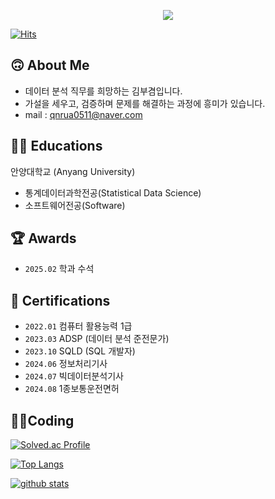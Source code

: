 <p align="center">
  <img src="https://capsule-render.vercel.app/api?type=waving&color=auto&height=300&section=header&text=Hi👋,%20I'm%20BooGyeom%20Kim.&fontSize=70" />
  <!---<h3 align="center">A passionate web backend developer from Republic of Korea.</h3>--->
</p>

[![Hits](https://hits.seeyoufarm.com/api/count/incr/badge.svg?url=https%3A%2F%2Fgithub.com%2Fb00kkk%2Fhit-counter&count_bg=%230358D3&title_bg=%23555555&icon=&icon_color=%23E7E7E7&title=hits&edge_flat=false)](https://hits.seeyoufarm.com)

## 🙃 About Me
- 데이터 분석 직무를 희망하는 김부겸입니다.
- 가설을 세우고, 검증하며 문제를 해결하는 과정에 흥미가 있습니다.
- mail : qnrua0511@naver.com

## 🧑‍🎓 Educations
안양대학교 (Anyang University)
- 통계데이터과학전공(Statistical Data Science)
- 소프트웨어전공(Software)
  
## 🏆 Awards
- `2025.02` 학과 수석

## 🪪 Certifications
- `2022.01` 컴퓨터 활용능력 1급
- `2023.03` ADSP (데이터 분석 준전문가)
- `2023.10` SQLD (SQL 개발자)
- `2024.06` 정보처리기사
- `2024.07` 빅데이터분석기사
- `2024.08` 1종보통운전면허

## 🧑‍💻Coding

[![Solved.ac Profile](http://mazassumnida.wtf/api/v2/generate_badge?boj=qnrua0511)](https://solved.ac/qnrua0511/)  

[![Top Langs](https://github-readme-stats.vercel.app/api/top-langs/?username=b00kkk&layout=donut&show_icons=true&theme=material-palenight)](https://github.com/anuraghazra/github-readme-stats)

[![github stats](https://github-readme-stats.vercel.app/api?username=b00kkk&hide=stars&show_icons=true&theme=dark)](https://github.com/anuraghazra/github-readme-stats)

